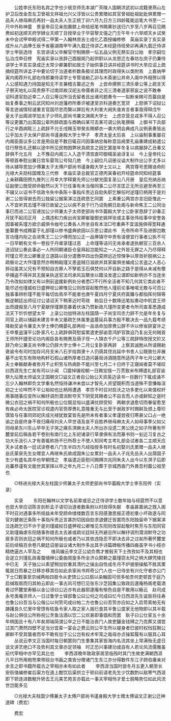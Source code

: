 <!-- { "loadSidebar": true } -->
　　公姓李氏东阳名宾之字也少居京师先本湖广茶陵人国朝洪武初以戎籍隶燕山左护卫后改金吾左卫曾祖文祥祖允兴父淳皆以公贵累赠如其官曾祖妣祖妣妣俱累赠一品夫人继母麻氏再封一品太夫人生正统丁卯六月九日方三四龄辄能运笔大书至一二尺中外称神童　景皇帝召见亲抱置膝上命给纸笔书赐果钞送归六岁至八岁再召见赐赉如初送顺天府学肄业天顺丁丑授举业于华容黎文僖之门壬午年十六举顺天乡试癸未中会试甲申殿试得二甲第一入翰林庶吉士成化乙酉授编修修　英庙实录丁亥实录成升从六品俸壬辰予省墓湖南甲午满九载迁侍讲乙未经筵侍班癸卯再满九载迁侍讲学士甲辰选侍　东宫讲读父卒解官守制赐祭一坛五品父例无祭实自公始　孝宗嗣位弘治戊申召修　宪庙实录以丧辞己酉服阕乃起供职以从龙恩迁左春坊左庶子仍兼侍讲学士辛亥实录成迁太常少卿兼职如故壬子始供事日讲并经筵讲书时大旱应诏上疏摘经筵所讲孟子中要论切于治道者析数条极论其理而时政得失以类附焉　上嘉纳甲寅内阁荐升礼部右侍郎兼侍读学士专管诰勑乙卯与木斋谢公并命入阁中外相贺以得人公感知遇力持国是知无不言兼稽古纂述之务　上尝命撰祭三清乐章公等上疏言天子祭天地礼以简贵祭不过南郊故汉祀五帝儒者非之况三清者道家邪妄之说不敢奉　诏科道官劾近幸二人召公等议所当去留者且出诸司题奏令一一拟断亲赐可否葢自是始复奏事之制云武冈知州刘逊藩府所奏讦被逮至京科道奏乞宽贷　上怒俱下诏狱公等言逊诚情轻谴重言官国尽忠而槩以罪后有大利害大阙失谁肯言者事竟得释戊午　皇太子出阁进学加太子少师礼部尚书兼文渊阁大学士　上虑京营总戎多不得人召公等议更置乃出英国公辈所辞疏面与商确曰某可去某可调公执笔撰稿　上御书下兵部行之辛酉病眩三上疏辞不允壬戌赐玉带癸亥赐蟒衣一袭大明会典成凡议例表奏皆出公手加太子太保户部尚书谨身殿大学士甲子　孝肃太皇太后丧　上以庙制事重屡召内阁臣面议多公言是用自是不数日辄召问因事纳忠每称意旨阙里孔庙重建成勑遣公往行祭告礼还朝以途中所见民物困弊状具疏言之因乞罢是年冬复以病屡辞乙丑春又辞俱不允五月　上不豫召内阁三人入造干清宫直叩御榻圣谕谆复以　今上皇帝托公等顿首奉慰出翼日宫车晏驾公号恸几绝　今上嗣位凡诏册议谥大制作出公手尤多以侍从辅导恩加少傅兼太子太傅户部尚书谨身殿大学士又以上　两宫尊号恩赐诰命阶光禄大夫勋柱国赠及三代修　孝庙实录总裁官正德丙寅春初开经筵命同知经筵事　上亲耕藉田预九推列三月幸大学释奠先师公分献兖国复圣公八月册　皇后充纳吉纳征副使公既受顾命毅然以天下巳任事有未当偕同事二公尽言匡正无所忌避至再至三不辍又以诏书不信政令失中条陈十事指斥贵近自劾失职乞解任时逆瑾巳柄用于是刘谢二公皆得谢去而公独留公据案涕泣连疏恳乞同罢　上素重公两宫亦言旧臣惟此一人不宜听其去瑾不得巳故留之公以病不良于行乃诏免朝日赴阁与新命焦王二公同治事巳而进二公官递加公少师兼太子太师吏部尚书华葢殿大学士公卧家恳辞丁卯春正月犹不起闰正月　上偶违和力疾出尚宝卿崔璇御史姚祥张或主事张伟给事中安奎各因事被系瑾方欲示威俱令枷号公奏各人所坐自有本法□号重典不宜滥施俱得宽释通鉴纂要书成赐宴于礼部瑾以修书盛典欲因以示恩公谓此书　先帝所命不及进御岂敢言功瑾内衔之会进焦王二公少傅而加公正一品俸镇守中贵有请便宜行事者公执不可一日早朝有文书一卷投于丹墀录瑾过恶　上命瑾等诘问无肯承者遂执朝官三百余人送诏狱公奏此事必一人所同朝诸臣仓皇拜起岂能知之一人之外皆无罪之人乃尽得释时瑾立苛法公卿重足立道路以目分遣徼卒四出伪莫辨远近惊悚争以厚敛祈脱祸公上疏极论之大忤瑾意然亦稍稍戢瑾又患盗贼日滋欲并其家属俱坐编成公言盗之人恶心猝动虽其父兄有不预知自古罪人不孥若玉石俱焚何以开自新之路于是得从未减有儌卒捕盗不得并其无服亲执送官法司承风旨槩坐以籍没发遣公谓即如新例亦不当连坐乃令改拟如律又有以例前盗援新例处分者悉□不行所全活者不知几何其它类此者不能尽述也瑾威权日盛狎视公卿惟见公则改容起敬然他人瑾前论事唯喏无敢与可否公独事事辨析瑾不能平每切齿焉卒不能害也庚午夏四月宁夏庆府寘鐇与都指挥何锦等叛逆朝廷出师征讨公请诏天下稍革近时苛政　勑旨日十数降迅笔拟奏动中机宜王师出而捷报至八月宁夏献俘瑾罪恶暴着伏诛乃赞新政凡瑾所变更者令所司查革悉遵成法天下忻忻想望太平　上录公功加特进左柱国荫一子尚宝司丞力辞不允是年冬复与同官上疏以储嗣未建言辛未又屡疏乞休属羣盗蔓延兵事方殷不敢决去一品九载考绩降勑奖谕令兼支大学士俸仍赐晏礼部再给一品诰命加厚赉公辞不许以修省辞宴许之壬申羣盗寖平公卧家凡七上疏辞俱荷慰留累遣吏部谕意鸿胪官敦迫乃复出无何贼首王师所歼捷至论功内阁臣各有赐赉及荫子侄一人锦衣千户公等三疏辞特改授文阶又辞乃命公兼支尚书俸公仍辞大学士俸十二月公复卧家再辞　上察其诚勉从所请赐勑褒谕令有司时加存问月支米八石岁给舆隶十人仍荫其侄兆延中书舍人公既致仕非展墓不出宅东有隙地构轩石假山诸所厚者日造问碁局诗酒随意所适丙子年七月公卿大夫士奉觞献寿者弥月不止积劳与热病卧不能兴至七月二十日终于正寝闻者莫不嗟叹曰西涯先生亡矣有司以讣闻　□震悼辍视朝一日赐宝镪一万贯致米布赙遣礼部官谕祭九坛赠太师谥文正国朝文□谥文正者自公始公天资英迈读书一目数行下辄成诵不忘少入翰林即负文学重名然恒持谦冲未尝以才智先人资望既积而当道殊不意慊每沮抑之士论哗然不平公裕如也比柄用遭遇　孝宗不时召对启沃之功多更化以来值权奸用事随事应变所以解纾调剂潜消默夺天下阴受其赐者公不自言而人亦或鲜知之是时微公衣冠之祸不知何所极也公位既显恒以盛满忧顾受知　两朝求退愈切而眷留愈至有疾必命太医院官诊视遣内官赍厚赉礼意隆重无与比至于谢政岁时赐鲜及颁上尊珍馔皆与任事同郊祀庆成光禄犹致宴皆先是所未有者事父孝谨尝夜归寒甚父口占一绝谕之自是终身不夜归痛母刘夫人早世语及哀不自胜养继母麻太夫人如母事季父如父同母弟东川东山早卒无子哭之痛东溟麻太夫人所出亦没遗二男公抚之如子所著有怀麓堂前后稿各若干卷别有南行北上东祀诸录行草隶俱有法而篆书则一刬近习复古之功大乐汲引人才有善辄称扬不巳所荐士不使人知同考主考礼部会试者各二主顺天应天乡试者各一廷试读卷者八门生半四方凡经指授多有时名初娶刘氏累赠一品夫人继岳氏蒙泉先生女赠宜人再继朱氏故成国朱公女累封一品夫人子兆先岳夫人出荫国子生少有盛名其卒也举朝惜之　孝庙遣近臣慰问赐赙次兆同朱夫人出今以东溟子后即兆蕃恭谨有文能世其家择以卒之年九月二十八日葬于京城西直门外畏吾村葢公祖茔也 

　　○特进光禄大夫左柱国少师兼太子太师吏部尚书华葢殿大学士李东阳传（实录） 

　　实录 
　　东阳在翰林以文学名前辈或忌之迁侍讲学士数年始与经筵然不以意也尝大旱应诏陈言剖析孟子语切治道者数条附以时政得失献　孝庙甚嘉纳之既入阁不时召对遇事多所规益末年受顾命缕缕数百言东阳感激思报正德初羣小坏政遂与同官刘健谢迁条陈十事指斥贵近言甚剀切因自劾求退健迁皆罢而东阳独留命下据案涕泣连疏乞归不许于是刘瑾威权日盛狎视公卿惟见东阳则改容起敬时焦芳与东阳同官又助瑾煽虐东阳随事弥缝去太去甚或疏论廷辩无所避忌所以解纾调剂潜消默夺之功居多否则衣冠之祸不知何所极也或者乃以其依违隐忍不即决去非之过矣所著怀麓堂前后续稿百余卷凡朝廷诏册谥议诸大制作多出其手诗篇碑板传播四裔虽字书小枝亦精绝逼古人罕及之 
　　维风编云李文正公幼负儁才推毂天下士孜孜如不及其相也会逆立刘瑾乱政毒螫缙绅公委曲周旋多所全济众颇赖之葢瑾窃太阿之柄大肆凭陵目中已无　天子独公以素望稍加钦重其清约之操出自性成冬月不炉披册操觚不胜其栗辄就日而暴之日移亦移其俭如此余家尚书邦奇公门人也一日侍坐有兴化守者亦公门下士□觐事至京缄两帕四扇令从吏馈公公曰扇以染翰固可但多帕柰何吏顿首于庭乃启缄取扇而归其帕云即此一事古风可想巳见张东沙芝园集公致政后邃庵杨阁老载酒肴过怀麓堂寿觞以金公讶曰公近亦有此器耶邃庵有惭色自是不敢用以觞云　赵司成永号类庵京师人一日过鲁学士铎邸鲁公曰公何之司成曰忆今日西涯先生诞辰将往寿也鲁公曰吾当与公偕公以何贽司成曰帕二方也鲁公曰吾贽亦应如之入启笥索帕无有踌躇良久忆里中曾馈有枯鱼令家人取之家人报巳食其半鲁公度家无他物即以其半载与赵公俱往公所称祝公烹鱼沽酒以饮二公欢甚即事倡和而罢　耿子曰公仕宦五十余年柄国且十有八年矣郑端简谓公卒之日不能治丧门人故吏醵金钱赙之乃克葬又谓尝过其门萧然四壁不足当分宜辈一宴会之费云则公平生所以褆身者巳彼时权珰狂猘公卿鲜不受其螫者而卒不敢有加于公公岂有权术牢笼之哉母亦贞操絜履有以服其心耳 
　　丛说云李文正当国时每日朝罢则门生羣集其家皆海内名流其坐上常满殆无虚日谈文讲艺绝口不及势利其文章亦足领袖　时正恐兴事建功或自有人若论风流儒雅虽前代宰相中亦罕见其比也 
　　李西涯晚年致政家居至临殁时其门生故吏满朝西涯凡平日所用袍笏束带砚台书画之类皆分赠诸门生东江亦分得数件东江子顾伯庸亲对余言之即书籍所载古之宰相亦未有如此者 
　　李西涯当国时尝冬月五更入朝至长安街值编修崔后渠方在道上酣饮后渠拱立于轿曰前请老先生少饮数酌以敌寒气西涯即下轿连进数觥升轿去王元美艺苑言亦载此一事夫宰相怜才爱士脱略势位如此风流世岂能多见 

　　○光禄大夫柱国少傅兼太子太傅户部尚书谨身殿大学士赠太傅谥文正谢公迁神道碑（费宏） 

　　费宏 
